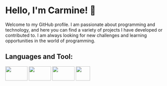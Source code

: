# Hello, I'm Carmine! 👋

Welcome to my GitHub profile. I am passionate about programming and technology, and here you can find a variety of projects I have developed or contributed to. I am always looking for new challenges and learning opportunities in the world of programming.

## Languages and Tool:
<p>
  <img src="https://vignette.wikia.nocookie.net/logopedia/images/1/13/SAP-Logo.png/revision/latest?cb=20141014003217 "width="70" height="45" />
  <img src="https://cdn.jsdelivr.net/gh/devicons/devicon/icons/vscode/vscode-original-wordmark.svg" width="70" height="45" />
  <img src="https://cdn.jsdelivr.net/gh/devicons/devicon/icons/mysql/mysql-original-wordmark.svg" width="70" height="45" />
  <img src="https://cdn.jsdelivr.net/gh/devicons/devicon/icons/javascript/javascript-original.svg" width="45" height="45"/>
</p>





